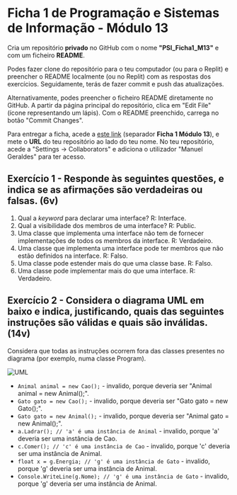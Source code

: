 # Ficha 1 de Programação e Sistemas de Informação - Módulo 13

Cria um repositório **privado** no GitHub com o nome **"PSI_Ficha1_M13"** e com um ficheiro **README**.

Podes fazer clone do repositório para o teu computador (ou para o Replit) e preencher o README localmente (ou no Replit) com as respostas dos exercícios. Seguidamente, terás de fazer commit e push das atualizações.

Alternativamente, podes preencher o ficheiro README diretamente no GitHub. A partir da página principal do repositório, clica em "Edit File" (ícone representando um lápis). Com o README preenchido, carrega no botão "Commit Changes".

Para entregar a ficha, acede a [este link](https://docs.google.com/spreadsheets/d/1DrdGnICVAA8q9bs9_LAURFKoReAO7jJGB8qqvUWacL0/edit?usp=sharing) (separador **Ficha 1 Módulo 13**), e mete o **URL** do teu repositório ao lado do teu nome.
No teu repositório, acede a "Settings -> Collaborators" e adiciona o utilizador "Manuel Geraldes" para ter acesso.

## Exercício 1 - Responde às seguintes questões, e indica se as afirmações são verdadeiras ou falsas. (6v)

1. Qual a *keyword* para declarar uma interface?
   R: Interface.
2. Qual a visibilidade dos membros de uma interface?
   R: Public.
3. Uma classe que implementa uma interface não tem de fornecer implementações de todos os membros da interface.
   R: Verdadeiro.
4. Uma classe que implementa uma interface pode ter membros que não estão definidos na interface.
   R: Falso.
5. Uma classe pode estender mais do que uma classe base.
    R: Falso.
6. Uma classe pode implementar mais do que uma interface.
    R: Verdadeiro.

## Exercício 2 - Considera o diagrama UML em baixo e indica, justificando, quais das seguintes instruções são válidas e quais são inválidas. (14v)
Considera que todas as instruções ocorrem fora das classes presentes no diagrama (por exemplo, numa classe Program).

![UML](uml.png)

* `Animal animal = new Cao();` - invalido, porque deveria ser "Animal animal = new Animal();".
* `Gato gato = new Cao();` - invalido, porque deveria ser "Gato gato = new Gato();".
* `Gato gato = new Animal();` - invalido, porque deveria ser "Animal gato = new Animal();".
* `a.Ladrar(); // 'a' é uma instância de Animal` - invalido, porque 'a' deveria ser uma instância de Cao.
* `c.Comer(); // 'c' é uma instância de Cao` - invalido, porque 'c' deveria ser uma instância de Animal.
* `float x = g.Energia; // 'g' é uma instância de Gato` - invalido, porque 'g' deveria ser uma instância de Animal.
* `Console.WriteLine(g.Nome); // 'g' é uma instância de Gato` - invalido, porque 'g' deveria ser uma instância de Animal.
